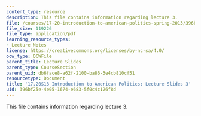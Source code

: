 ```yaml
---
content_type: resource
description: This file contains information regarding lecture 3.
file: /courses/17-20-introduction-to-american-politics-spring-2013/396bf25e4e051674e6835f0c4c126f8d_MIT17_20S13_Lecture3.pdf
file_size: 119226
file_type: application/pdf
learning_resource_types:
- Lecture Notes
license: https://creativecommons.org/licenses/by-nc-sa/4.0/
ocw_type: OCWFile
parent_title: Lecture Slides
parent_type: CourseSection
parent_uid: db6face8-a62f-2100-ba86-3e4cb810cf51
resourcetype: Document
title: '17.20S13 Introduction to American Politics: Lecture Slides 3'
uid: 396bf25e-4e05-1674-e683-5f0c4c126f8d
---
```

This file contains information regarding lecture 3.